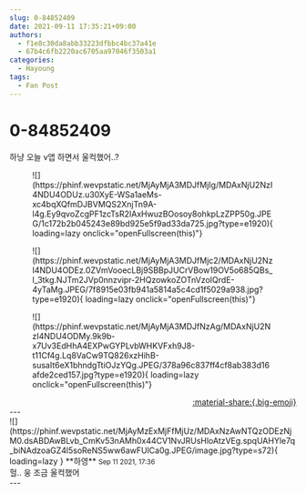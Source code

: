 ```yaml
---
slug: 0-84852409
date: 2021-09-11 17:35:21+09:00
authors:
  - f1e8c30da8abb33223dfbbc4bc37a41e
  - 67b4c6fb2220ac6705aa97046f3503a1
categories:
  - Hayoung
tags:
  - Fan Post
---
```


# 0-84852409

<div class="post-container" markdown="1">
<div class="content-container md-sidebar__scrollwrap" markdown="1">

하냥 오늘 v앱 하면서 울컥했어..?
<figure markdown="1">
![](https://phinf.wevpstatic.net/MjAyMjA3MDJfMjIg/MDAxNjU2NzI4NDU4ODUz.u30XyE-WSa1aeMs-xc4bqXQfmDJBVMQS2XnjTn9A-l4g.Ey9qvoZcgPF1zcTsR2IAxHwuzBOosoy8ohkpLzZPP50g.JPEG/1c172b2b045243e89bd925e5f9ad33da725.jpg?type=e1920){ loading=lazy onclick="openFullscreen(this)"}
</figure>

<figure markdown="1">
![](https://phinf.wevpstatic.net/MjAyMjA3MDJfMjc2/MDAxNjU2NzI4NDU4ODEz.0ZVmVooecLBj9SBBpJUCrVBow19OV5o685QBs_l_3tkg.NJTm2JVp0nnzvipr-2HQzowkoZOTnVzoIQrdE-4yTaMg.JPEG/7f8915e03fb941a5814a5c4cd1f5029a938.jpg?type=e1920){ loading=lazy onclick="openFullscreen(this)"}
</figure>

<figure markdown="1">
![](https://phinf.wevpstatic.net/MjAyMjA3MDJfNzAg/MDAxNjU2NzI4NDU4ODMy.9k9b-x7Uv3EdHhA4EXPwGYPLvbWHKVFxh9J8-t11Cf4g.Lq8VaCw9TQ826xzHihB-susaIt6eX1bhndgTtiOJzYQg.JPEG/378a96c837ff4cf8ab383d16afde2ced157.jpg?type=e1920){ loading=lazy onclick="openFullscreen(this)"}
</figure>


</div>
</div>

<div style="text-align: right;" markdown="1">
<a href="https://weverse.io/fromis9/fanpost/0-84852409" style="text-align: right;">:material-share:{.big-emoji}</a>
</div>
---

<div class="comments-container md-sidebar__scrollwrap" markdown="1">
<div class="comment" markdown="1">
<div class='id-container' markdown="1">
![](https://phinf.wevpstatic.net/MjAyMzExMjFfMjUz/MDAxNzAwNTQzODEzNjM0.dsABDAwBLvb_CmKv53nAMh0x44CV1NvJRUsHloAtzVEg.spqUAHYle7q_biNAdzoaGZ4l5soReNS5ww6awFUlCa0g.JPEG/image.jpg?type=s72){ loading=lazy }
**<span class="artist">하영</span>** <small>Sep 11 2021, 17:36</small><br>
</div>
<div class='comment-body' markdown="1">
헐.. 웅 조금 울컥했어
</div>
</div>
</div>
---
